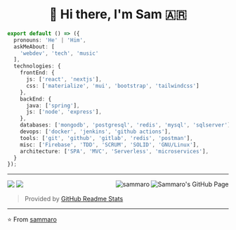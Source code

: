 <h1 align="center">👋 Hi there, I'm Sam 🇦🇷</h1>

<p align="left">

```ts
export default () => ({
  pronouns: 'He' | 'Him',
  askMeAbout: [
    'webdev', 'tech', 'music'
  ],
  technologies: {
    frontEnd: {
      js: ['react', 'nextjs'],
      css: ['materialize', 'mui', 'bootstrap', 'tailwindcss']
    },
    backEnd: {
      java: ['spring'],
      js: ['node', 'express'],
    },
    databases: ['mongodb', 'postgresql', 'redis', 'mysql', 'sqlserver'],
    devops: ['docker', 'jenkins', 'github actions'],
    tools: ['git', 'github', 'gitlab', 'redis', 'postman'],
    misc: ['Firebase', 'TDD', 'SCRUM', 'SOLID', 'GNU/Linux'],
    architecture: ['SPA', 'MVC', 'Serverless', 'microservices'],
  }
});
```
</p>

<hr>

<p>
  <a href="https://sammaro.github.io">
    <img
      align="right"
      src="https://img.shields.io/website?url=https%3A%2F%2Fsammaro.github.io"
      alt="Sammaro's GitHub Page"
    />
  </a>
  <img
    align="right"
    src="https://visitor-badge.laobi.icu/badge?page_id=sammaro"
    alt="sammaro"
  />
</p>



![](https://github-readme-stats-samaro.vercel.app/api/top-langs?username=sammaro&layout=compact&langs_count=8&locale=en&theme=github)
![](https://github-readme-stats-samaro.vercel.app/api?username=sammaro&show_icons=true&count_private=true&line_height=24&locale=en&theme=github)

> Provided by [GitHub Readme Stats](https://github.com/anuraghazra/github-readme-stats)

<hr />

⭐️ From [sammaro](https://github.com/sammaro)
